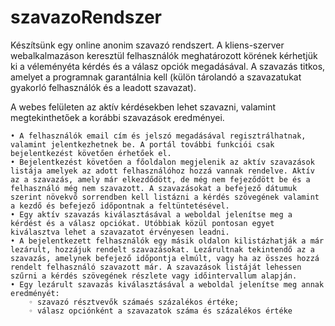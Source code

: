 # szavazoRendszer
Készítsünk egy online anonim szavazó rendszert. 
A kliens-szerver webalkalmazáson keresztül felhasználók meghatározott körének kérhetjük ki a véleményéta kérdés és a válasz opciók megadásával. 
A szavazás titkos, amelyet a programnak garantálnia kell (külön tárolandó a szavazatukat gyakorló felhasználók és a leadott szavazat).

A webes felületen az aktív kérdésekben lehet szavazni, valamint megtekinthetőek a korábbi szavazások eredményei.

    • A felhasználók email cím és jelszó megadásával regisztrálhatnak, valamint jelentkezhetnek be. A portál további funkciói csak bejelentkezést követően érhetőek el.
    • Bejelentkezést követően a főoldalon megjelenik az aktív szavazások listája amelyek az adott felhasználóhoz hozzá vannak rendelve. Aktív az a szavazás, amely már elkezdődött, de még nem fejeződött be és a felhasználó még nem szavazott. A szavazásokat a befejező dátumuk szerint növekvő sorrendben kell listázni a kérdés szövegének valamint a kezdő és befejező időpontnak a feltüntetésével.
    • Egy aktív szavazás kiválasztásával a weboldal jelenítse meg a kérdést és a válasz opciókat. Utóbbiak közül pontosan egyet kiválasztva lehet a szavazatot érvényesen leadni.
    • A bejelentkezett felhasználók egy másik oldalon kilistázhatják a már lezárult, hozzájuk rendelt szavazásokat. Lezárultnak tekintendő az a szavazás, amelynek befejező időpontja elmúlt, vagy ha az összes hozzá rendelt felhasználó szavazott már. A szavazások listáját lehessen szűrni a kérdés szövegének részlete vagy időintervallum alapján.
    • Egy lezárult szavazás kiválasztásával a weboldal jelenítse meg annak eredményét:
        ◦ szavazó résztvevők számaés százalékos értéke;
        ◦ válasz opciónként a szavazatok száma és százalékos értéke 